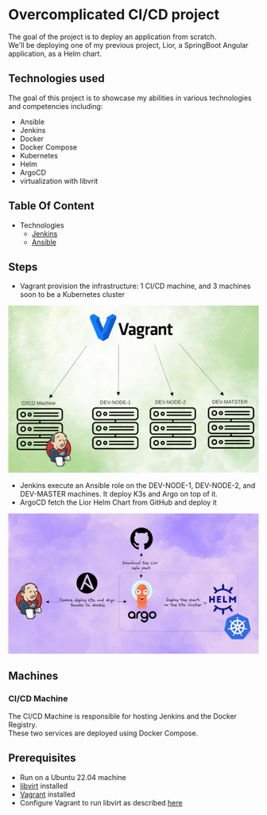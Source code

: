 # Overcomplicated CI/CD project

The goal of the project is to deploy an application from scratch.  
We'll be deploying one of my previous project, Lior, a SpringBoot Angular application, as a Helm chart.

## Technologies used

The goal of this project is to showcase my abilities in various technologies and competencies including:

- Ansible
- Jenkins
- Docker
- Docker Compose
- Kubernetes
- Helm
- ArgoCD
- virtualization with libvrit

## Table Of Content

- Technologies
  - [Jenkins](jenkins/README.md)
  - [Ansible](ansible/README.md)

## Steps

- Vagrant provision the infrastructure: 1 CI/CD machine, and 3 machines soon to be a Kubernetes cluster

![Provisionning](images/provisionning.png)

- Jenkins execute an Ansible role on the DEV-NODE-1, DEV-NODE-2, and DEV-MASTER machines. It deploy K3s and Argo on top of it.
- ArgoCD fetch the Lior Helm Chart from GitHub and deploy it

![Deployment](images/deployment.png)

## Machines

### CI/CD Machine

The CI/CD Machine is responsible for hosting Jenkins and the Docker Registry.  
These two services are deployed using Docker Compose.

## Prerequisites

- Run on a Ubuntu 22.04 machine
- [libvirt](https://www.libvirt.org/) installed
- [Vagrant](https://www.vagrantup.com/) installed
- Configure Vagrant to run libvirt as described [here](https://computingforgeeks.com/using-vagrant-with-libvirt-on-linux/)
